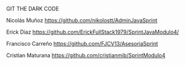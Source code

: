 GIT THE DARK CODE

Nicolás Muñoz
https://github.com/nikolostt/AdminJavaSprint

Erick Diaz
https://github.com/ErickFullStack1979/SprintJavaModulo4/

Francisco Carreño
https://github.com/FJCV13/AsesoriaSprint

Cristian Maturana
https://github.com/cristianmib/SprintModulo4
